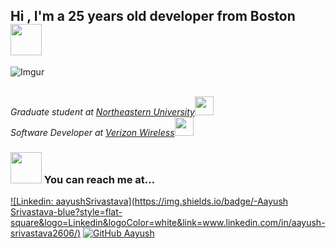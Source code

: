 <h2>Hi , I'm a 25 years old developer from Boston <img src="https://media.giphy.com/media/mGcNjsfWAjY5AEZNw6/giphy.gif" width="50"></h2> 
<!--
**srivastava-aayush001407816/srivastava-aayush001407816** is a ✨ _special_ ✨ repository because its `README.md` (this file) appears on your GitHub profile. -->
<!--![me](aayush.png) -->

![Imgur](https://i.imgur.com/Qzc8bE0.png?1)

<p><br><em>Graduate student at <a href="https://www.northeastern.edu">Northeastern University</a><img src="https://media.giphy.com/media/fYSnHlufseco8Fh93Z/giphy.gif" width="30"></br>Software Developer at <a href="https://www.verizonwireless.com">Verizon Wireless</a><img src="https://media.giphy.com/media/WUlplcMpOCEmTGBtBW/giphy.gif" width="30"> 
</em></p>

### <img src="https://media.giphy.com/media/VgCDAzcKvsR6OM0uWg/giphy.gif" width="50"> You can reach me at...

[![Linkedin: aayushSrivastava](https://img.shields.io/badge/-Aayush Srivastava-blue?style=flat-square&logo=Linkedin&logoColor=white&link=www.linkedin.com/in/aayush-srivastava2606/)](https://www.linkedin.com/in/aayush-srivastava2606/)
[![GitHub Aayush](https://img.shields.io/github/followers/thaiane?label=follow&style=social)](https://github.com/srivastava-aayush001407816)



